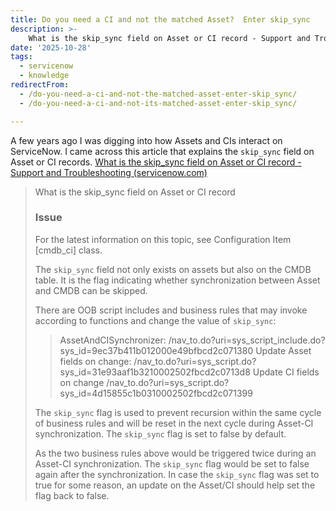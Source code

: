 ```yaml
---
title: Do you need a CI and not the matched Asset?  Enter skip_sync
description: >-
    What is the skip_sync field on Asset or CI record - Support and Troubleshooting (servicenow.com)
date: '2025-10-28'
tags:
  - servicenow
  - knowledge
redirectFrom:
  - /do-you-need-a-ci-and-not-the-matched-asset-enter-skip_sync/
  - /do-you-need-a-ci-and-not-its-matched-asset-enter-skip_sync/

---
```


A few years ago I was digging into how Assets and CIs interact on ServiceNow.  I came across this article that explains the `skip_sync` field on Asset or CI records.
[What is the skip_sync field on Asset or CI record - Support and Troubleshooting (servicenow.com)](https://support.servicenow.com/kb?id=kb_article_view&sysparm_article=KB0743665)

> What is the skip_sync field on Asset or CI record
>
> ### Issue
>
> For the latest information on this topic, see Configuration Item [cmdb_ci] class.
>
> The `skip_sync` field not only exists on assets but also on the CMDB table. It is the flag indicating whether synchronization between Asset and CMDB can be skipped.
>
> There are OOB script includes and business rules that may invoke according to functions and change the value of `skip_sync`:
>
> > AssetAndCISynchronizer: /nav_to.do?uri=sys_script_include.do?sys_id=9ec37b411b012000e49bfbcd2c071380
> > Update Asset fields on change: /nav_to.do?uri=sys_script.do?sys_id=31e93aaf1b3210002502fbcd2c0713d8
> > Update CI fields on change /nav_to.do?uri=sys_script.do?sys_id=4d15855c1b0310002502fbcd2c071399
>
> The `skip_sync` flag is used to prevent recursion within the same cycle of business rules and will be reset in the next cycle during Asset-CI synchronization. The `skip_sync` flag is set to false by default.
>
> As the two business rules above would be triggered twice during an Asset-CI synchronization. The `skip_sync` flag would be set to false again after the synchronization. In case the `skip_sync` flag was set to true for some reason, an update on the Asset/CI should help set the flag back to false.